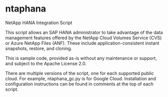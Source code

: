 # ntaphana

NetApp HANA Integration Script

This script allows an SAP HANA administrator to take advantage of the data management features offered by the NetApp Cloud Volumes Service (CVS) or Azure NetApp Files (ANF). These include application-consistent instant snapshots, restore, and cloning.

This is sample code, provided as-is without any maintenance or support, and subject to the Apache License 2.0.

There are multiple versions of the script, one for each supported public cloud. For example, ntaphana_gc.py is for Google Cloud. Installation and configuration instructions can be found in comments at the top of each script.
